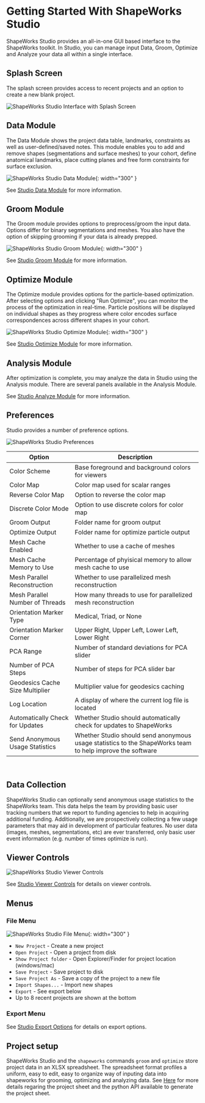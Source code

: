 # Getting Started With ShapeWorks Studio

ShapeWorks Studio provides an all-in-one GUI based interface to the
ShapeWorks toolkit.  In Studio, you can manage input Data, Groom, Optimize and Analyze your data all within a single interface.

## Splash Screen

The splash screen provides access to recent projects and an option to create a new blank project.

![ShapeWorks Studio Interface with Splash Screen](../img/studio/studio_interface.png)

## Data Module

The Data Module shows the project data table, landmarks, constraints as well as user-defined/saved notes. This module enables you to add and remove shapes (segmentations and surface meshes) to your cohort, define anatomical landmarks, place cutting planes and free form constraints for surface exclusion.

![ShapeWorks Studio Data Module](../img/studio/studio_data.png){: width="300" }

See [Studio Data Module](studio-data.md) for more information.

## Groom Module

The Groom module provides options to preprocess/groom the input data.  Options differ for binary segmentations and meshes. You also have the option of skipping grooming if your data is already prepped.

![ShapeWorks Studio Groom Module](../img/studio/studio_groom.png){: width="300" }

See [Studio Groom Module](studio-groom.md) for more information.

## Optimize Module

The Optimize module provides options for the particle-based optimization.  After selecting options and clicking "Run Optimize", you can monitor the process of the optimization in real-time.  Particle positions will be displayed on individual shapes as they progress where color encodes surface correspondences across different shapes in your cohort.

![ShapeWorks Studio Optimize Module](../img/studio/studio_optimize.png){: width="300" }

See [Studio Optimize Module](studio-optimize.md) for more information.

## Analysis Module

After optimization is complete, you may analyze the data in Studio using the Analysis module.  There are several panels available in the Analysis Module.

See [Studio Analyze Module](studio-analyze.md) for more information.

## Preferences

Studio provides a number of preference options.

![ShapeWorks Studio Preferences](../img/studio/studio_preferences.png)

| Option | Description |
| --- | ----------- |
| Color Scheme | Base foreground and background colors for viewers |
| Color Map | Color map used for scalar ranges |
| Reverse Color Map | Option to reverse the color map |
| Discrete Color Mode | Option to use discrete colors for color map |
| Groom Output | Folder name for groom output |
| Optimize Output | Folder name for optimize particle output |
| Mesh Cache Enabled | Whether to use a cache of meshes |
| Mesh Cache Memory to Use | Percentage of phyisical memory to allow mesh cache to use |
| Mesh Parallel Reconstruction | Whether to use parallelized mesh reconstruction |
| Mesh Parallel Number of Threads | How many threads to use for parallelized mesh reconstruction |
| Orientation Marker Type | Medical, Triad, or None |
| Orientation Marker Corner | Upper Right, Upper Left, Lower Left, Lower Right |
| PCA Range | Number of standard deviations for PCA slider |
| Number of PCA Steps | Number of steps for PCA slider bar |
| Geodesics Cache Size Multiplier |  Multiplier value for geodesics caching |
| Log Location | A display of where the current log file is located |
| Automatically Check for Updates | Whether Studio should automatically check for updates to ShapeWorks |
| Send Anonymous Usage Statistics | Whether Studio should send anonymous usage statistics to the ShapeWorks team to help improve the software |
<br/>

## Data Collection  

ShapeWorks Studio can optionally send anonymous usage statistics to the ShapeWorks team.  This data helps the team by providing basic user tracking numbers that we report to funding agencies to help in acquiring additional funding.  Additionally, we are prospectively collecting a few usage parameters that may aid in development of particular features.  No user data (images, meshes, segmentations, etc) are ever transferred, only basic user event information (e.g. number of times optimize is run).

## Viewer Controls

![ShapeWorks Studio Viewer Controls](../img/studio/studio_viewer_controls.png)

See [Studio Viewer Controls](studio-viewer.md) for details on viewer controls.

## Menus
### File Menu

![ShapeWorks Studio File Menu](../img/studio/studio_file_menu.png){: width="300" }

* `New Project` - Create a new project
* `Open Project` - Open a project from disk
* `Show Project folder` - Open Explorer/Finder for project location (windows/mac)
* `Save Project` - Save project to disk
* `Save Project As` - Save a copy of the project to a new file
* `Import Shapes...` - Import new shapes
* `Export` - See export below
* Up to 8 recent projects are shown at the bottom

### Export Menu

See [Studio Export Options](studio-export.md) for details on export options.

## Project setup
ShapeWorks Studio and the `shapeworks` commands `groom` and `optimize` store project data in an XLSX spreadsheet. The spreadsheet format profiles a uniform, easy to edit, easy to organize way of inputing data into shapeworks for grooming, optimizing and analyzing data.
See [Here](../workflow/parameters.md) for more details regaring the project sheet and the python API available to generate the project sheet. 

